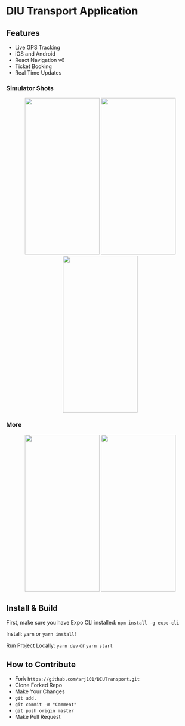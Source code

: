 # DIU Transport Application

## Features

- Live GPS Tracking
- iOS and Android
- React Navigation v6
- Ticket Booking
- Real Time Updates

### Simulator Shots

<p align="center">
  <img src="https://i.ibb.co/XVkJkgR/ezgif-com-gif-maker.gif" width=200 height=420 />
  <img src="https://i.ibb.co/VTKdmbh/Simulator-Screen-Shot-i-Phone-13-Pro-Max-2022-07-16-at-14-16-25.png" width=200 height=420 />
  <img src="https://i.ibb.co/1mX58gY/Simulator-Screen-Shot-i-Phone-13-Pro-Max-2022-07-16-at-14-11-54.png" width=200 height=420 />
</p>

### More

<p align="center">
  <img src="https://i.ibb.co/WPzp5Nx/Simulator-Screen-Shot-i-Phone-13-Pro-Max-2022-07-16-at-14-18-20.png" width=200 height=420 />
  <img src="https://i.ibb.co/8NycK1w/Simulator-Screen-Shot-i-Phone-13-Pro-Max-2022-07-16-at-14-18-00.png" width=200 height=420 />
</p>

## Install & Build

First, make sure you have Expo CLI installed: `npm install -g expo-cli`

Install: `yarn` or `yarn install`!

Run Project Locally: `yarn dev` or `yarn start`


## How to Contribute

- Fork `https://github.com/srj101/DIUTransport.git`
- Clone Forked Repo
- Make Your Changes
- `git add.`
- `git commit -m "Comment"`
- `git push origin master`
- Make Pull Request

